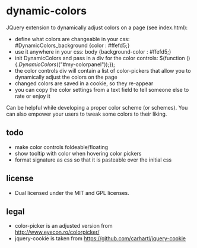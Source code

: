 dynamic-colors
==============

JQuery extension to dynamically adjust colors on a page (see index.html):

  - define what colors are changeable in your css:
          #DynamicColors_background {color : #ffefd5;}
  - use it anywhere in your css:
          body {background-color : #ffefd5;}
  - init DynamicColors and pass in a div for the color controls:
          $(function () {$.DynamicColors($("#my-colorpanel"));});
  - the color controls div will contain a list of color-pickers that
    allow you to dynamically adjust the colors on the page
  - changed colors are saved in a cookie, so they re-appear
  - you can copy the color settings from a text field to tell someone
    else to rate or enjoy it

Can be helpful while developing a proper color scheme (or schemes).
You can also empower your users to tweak some colors to their liking.

todo
----
  - make color controls foldeable/floating
  - show tooltip with color when hovering color pickers
  - format signature as css so that it is pasteable over the initial css

license
-------
   - Dual licensed under the MIT and GPL licenses.

legal
-----
   - color-picker is an adjusted version from http://www.eyecon.ro/colorpicker/
   - jquery-cookie is taken from https://github.com/carhartl/jquery-cookie
